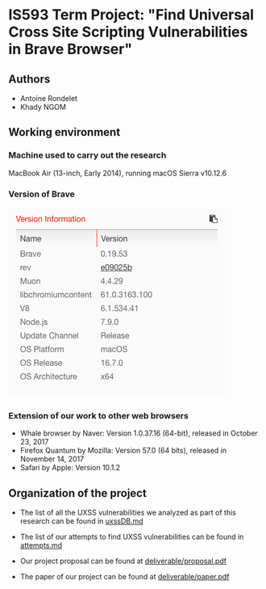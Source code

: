 # IS593 Term Project: "Find Universal Cross Site Scripting Vulnerabilities in Brave Browser"

## Authors

- Antoine Rondelet
- Khady NGOM

## Working environment

### Machine used to carry out the research

MacBook Air (13-inch, Early 2014), running macOS Sierra v10.12.6

### Version of Brave

![Brave version](.github/BraveVersion.png)

### Extension of our work to other web browsers

- Whale browser by Naver: Version 1.0.37.16 (64-bit), released in October 23, 2017
- Firefox Quantum by Mozilla: Version 57.0 (64 bits), released in November 14, 2017
- Safari by Apple: Version 10.1.2

## Organization of the project

- The list of all the UXSS vulnerabilities we analyzed as part of this research can be found in [uxssDB.md](https://github.com/KAIST-IS593-WEBSEC/UXSS-Vulnerabilities-Project/blob/master/uxssDB.md)

- The list of our attempts to find UXSS vulnerabilities can be found in [attempts.md](https://github.com/KAIST-IS593-WEBSEC/UXSS-Vulnerabilities-Project/blob/master/attempts.md)

- Our project proposal can be found at [deliverable/proposal.pdf](https://github.com/KAIST-IS593-WEBSEC/UXSS-Vulnerabilities-Project/blob/master/deliverable/proposal.pdf)

- The paper of our project can be found at [deliverable/paper.pdf](https://github.com/KAIST-IS593-WEBSEC/UXSS-Vulnerabilities-Project/blob/master/deliverable/paper.pdf)
